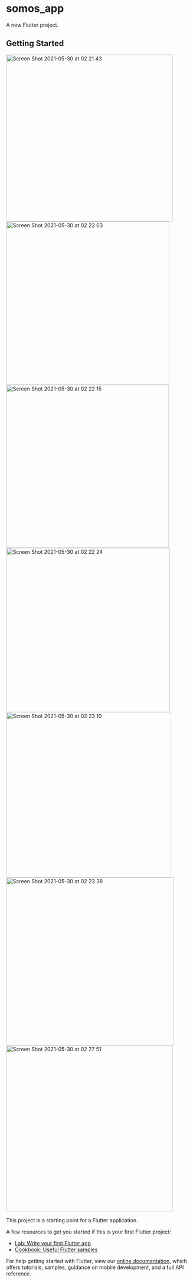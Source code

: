# somos_app

A new Flutter project.

## Getting Started
<img width="451" alt="Screen Shot 2021-05-30 at 02 21 43" src="https://user-images.githubusercontent.com/49494580/120083186-28daa080-c0f1-11eb-9578-94b07404da21.png"><img width="442" alt="Screen Shot 2021-05-30 at 02 22 03" src="https://user-images.githubusercontent.com/49494580/120083192-2c6e2780-c0f1-11eb-8a70-bbb31c1baf05.png"><img width="441" alt="Screen Shot 2021-05-30 at 02 22 15" src="https://user-images.githubusercontent.com/49494580/120083193-2f691800-c0f1-11eb-9240-3c0f4a48275e.png"><img width="444" alt="Screen Shot 2021-05-30 at 02 22 24" src="https://user-images.githubusercontent.com/49494580/120083194-31cb7200-c0f1-11eb-826c-d0e326132d6f.png"><img width="447" alt="Screen Shot 2021-05-30 at 02 23 10" src="https://user-images.githubusercontent.com/49494580/120083196-33953580-c0f1-11eb-92ce-23632ebb55e9.png"><img width="454" alt="Screen Shot 2021-05-30 at 02 23 38" src="https://user-images.githubusercontent.com/49494580/120083197-355ef900-c0f1-11eb-9111-ea43fc9fb95c.png"><img width="451" alt="Screen Shot 2021-05-30 at 02 27 51" src="https://user-images.githubusercontent.com/49494580/120083198-3728bc80-c0f1-11eb-9028-ed29105eb5cf.png">


This project is a starting point for a Flutter application.

A few resources to get you started if this is your first Flutter project:

- [Lab: Write your first Flutter app](https://flutter.dev/docs/get-started/codelab)
- [Cookbook: Useful Flutter samples](https://flutter.dev/docs/cookbook)

For help getting started with Flutter, view our
[online documentation](https://flutter.dev/docs), which offers tutorials,
samples, guidance on mobile development, and a full API reference.
